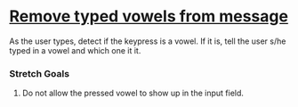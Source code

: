 # [Remove typed vowels from message](https://github.com/FEWDMaterials/UIReview/tree/master/p2)

As the user types, detect if the keypress is a vowel. If it is, tell the user s/he typed in a vowel and which one it it.

### Stretch Goals

1. Do not allow the pressed vowel to show up in the input field.